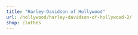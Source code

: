 ```yaml
---
title: "Harley-Davidson of Hollywood"
url: /hollywood/harley-davidson-of-hollywood-2/
shop: clothes
---
```

